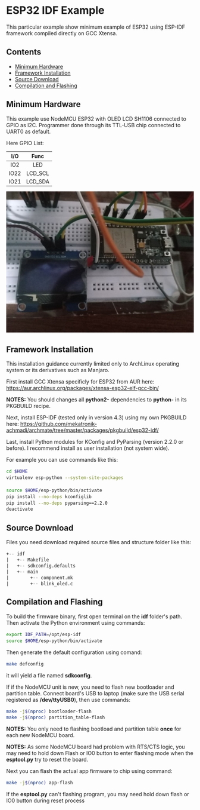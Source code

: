 # ESP32 IDF Example

This particular example show minimum example of ESP32 using ESP-IDF framework compiled directly on GCC Xtensa.

## Contents
- [Minimum Hardware](#minimum-hardware)
- [Framework Installation](#framework-installation)
- [Source Download](#source-download)
- [Compilation and Flashing](#compilation-and-flashing)

## Minimum Hardware

This example use NodeMCU ESP32 with OLED LCD SH1106 connected to GPIO as I2C.
Programmer done through its TTL-USB chip connected to UART0 as default.

Here GPIO List:

| I/O | Func |
|:---:|:----:|
| IO2 | LED |
|IO22 | LCD_SCL |
|IO21 | LCD_SDA |

![images](board.jpg?raw=true)


## Framework Installation

This installation guidance currently limited only to ArchLinux operating system or its derivatives such as Manjaro.

First install GCC Xtensa specificly for ESP32 from AUR here:
https://aur.archlinux.org/packages/xtensa-esp32-elf-gcc-bin/

**NOTES:** You should changes all **python2-** dependencies to **python-** in its PKGBUILD recipe.

Next, install ESP-IDF (tested only in version 4.3) using my own PKGBUILD here:
https://github.com/mekatronik-achmadi/archmate/tree/master/packages/pkgbuild/esp32-idf/

Last, install Python modules for KConfig and PyParsing (version 2.2.0 or before).
I recommend install as user installation (not system wide).

For example you can use commands like this:

```sh
cd $HOME
virtualenv esp-python --system-site-packages

source $HOME/esp-python/bin/activate
pip install --no-deps kconfiglib
pip install --no-deps pyparsing==2.2.0
deactivate
```

## Source Download

Files you need download required source files and structure folder like this:

```
+-- idf
|   +-- Makefile
|   +-- sdkconfig.defaults
|   +-- main
|        +-- component.mk
|        +-- blink_oled.c
```

## Compilation and Flashing

To build the firmware binary, first open terminal on the **idf** folder's path.
Then activate the Python environment using commands:

```sh
export IDF_PATH=/opt/esp-idf
source $HOME/esp-python/bin/activate
```

Then generate the default configuration using comand:

```sh
make defconfig
```

it will yield a file named **sdkconfig**.

If if the NodeMCU unit is new, you need to flash new bootloader and partition table.
Connect board's USB to laptop (make sure the USB serial registered as **/dev/ttyUSB0**), then use commands:

```sh
make -j$(nproc) bootloader-flash
make -j$(nproc) partition_table-flash
```

**NOTES:** You only need to flashing bootload and partition table **once** for each new NodeMCU board.

**NOTES:** As some NodeMCU board had problem with RTS/CTS logic, you may need to hold down Flash or IO0 button to enter flashing mode when the **esptool.py** try to reset the board.

Next you can flash the actual app firmware to chip using command:

```sh
make -j$(nproc) app-flash
```

If the **esptool.py** can't flashing program, you may need hold down flash or IO0 button during reset process
